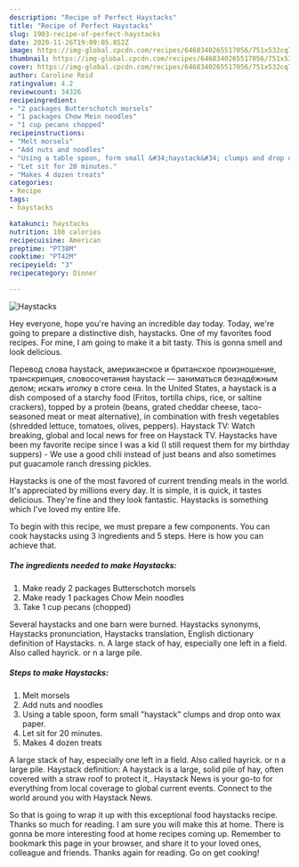 ```yaml
---
description: "Recipe of Perfect Haystacks"
title: "Recipe of Perfect Haystacks"
slug: 1903-recipe-of-perfect-haystacks
date: 2020-11-26T19:09:05.852Z
image: https://img-global.cpcdn.com/recipes/6468340265517056/751x532cq70/haystacks-recipe-main-photo.jpg
thumbnail: https://img-global.cpcdn.com/recipes/6468340265517056/751x532cq70/haystacks-recipe-main-photo.jpg
cover: https://img-global.cpcdn.com/recipes/6468340265517056/751x532cq70/haystacks-recipe-main-photo.jpg
author: Caroline Reid
ratingvalue: 4.2
reviewcount: 34326
recipeingredient:
- "2 packages Butterschotch morsels"
- "1 packages Chow Mein noodles"
- "1 cup pecans chopped"
recipeinstructions:
- "Melt morsels"
- "Add nuts and noodles"
- "Using a table spoon, form small &#34;haystack&#34; clumps and drop onto wax paper."
- "Let sit for 20 minutes."
- "Makes 4 dozen treats"
categories:
- Recipe
tags:
- haystacks

katakunci: haystacks 
nutrition: 108 calories
recipecuisine: American
preptime: "PT38M"
cooktime: "PT42M"
recipeyield: "3"
recipecategory: Dinner

---
```



![Haystacks](https://img-global.cpcdn.com/recipes/6468340265517056/751x532cq70/haystacks-recipe-main-photo.jpg)

Hey everyone, hope you're having an incredible day today. Today, we're going to prepare a distinctive dish, haystacks. One of my favorites food recipes. For mine, I am going to make it a bit tasty. This is gonna smell and look delicious.

Перевод слова haystack, американское и британское произношение, транскрипция, словосочетания haystack — заниматься безнадёжным делом; искать иголку в стоге сена. In the United States, a haystack is a dish composed of a starchy food (Fritos, tortilla chips, rice, or saltine crackers), topped by a protein (beans, grated cheddar cheese, taco-seasoned meat or meat alternative), in combination with fresh vegetables (shredded lettuce, tomatoes, olives, peppers). Haystack TV: Watch breaking, global and local news for free on Haystack TV. Haystacks have been my favorite recipe since I was a kid (I still request them for my birthday suppers) - We use a good chili instead of just beans and also sometimes put guacamole ranch dressing pickles.

Haystacks is one of the most favored of current trending meals in the world. It's appreciated by millions every day. It is simple, it is quick, it tastes delicious. They're fine and they look fantastic. Haystacks is something which I've loved my entire life.


To begin with this recipe, we must prepare a few components. You can cook haystacks using 3 ingredients and 5 steps. Here is how you can achieve that.

<!--inarticleads1-->

##### The ingredients needed to make Haystacks:

1. Make ready 2 packages Butterschotch morsels
1. Make ready 1 packages Chow Mein noodles
1. Take 1 cup pecans (chopped)


Several haystacks and one barn were burned. Haystacks synonyms, Haystacks pronunciation, Haystacks translation, English dictionary definition of Haystacks. n. A large stack of hay, especially one left in a field. Also called hayrick. or n a large pile. 

<!--inarticleads2-->

##### Steps to make Haystacks:

1. Melt morsels
1. Add nuts and noodles
1. Using a table spoon, form small &#34;haystack&#34; clumps and drop onto wax paper.
1. Let sit for 20 minutes.
1. Makes 4 dozen treats


A large stack of hay, especially one left in a field. Also called hayrick. or n a large pile. Haystack definition: A haystack is a large, solid pile of hay, often covered with a straw roof to protect it,. Haystack News is your go-to for everything from local coverage to global current events. Connect to the world around you with Haystack News. 

So that is going to wrap it up with this exceptional food haystacks recipe. Thanks so much for reading. I am sure you will make this at home. There is gonna be more interesting food at home recipes coming up. Remember to bookmark this page in your browser, and share it to your loved ones, colleague and friends. Thanks again for reading. Go on get cooking!
